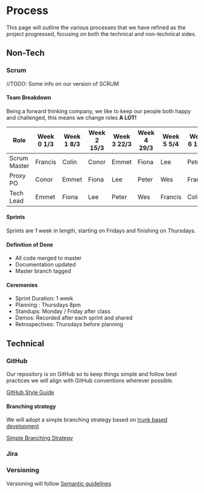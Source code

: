 # Process

This page will outline the various processes that we have refined as the project progressed, focusing on both the technical and non-technical sides.

## Non-Tech

### Scrum

//TODO: Some info on our version of SCRUM

#### Team Breakdown

Being a forward thinking company, we like to keep our people both happy and challenged, this means we change roles **A LOT!**

| Role | Week 0 1/3 | Week 1 8/3 | Week 2 15/3 | Week 3 22/3 | Week 4 29/3 | Week 5 5/4 | Week 6 12/4 | Week 7 19/4 |
|---|---|---|---|---|---|---|---|---|
| Scrum Master | Francis | Colin | Conor  | Emmet   | Fiona | Lee | Peter   | Wes |
| Proxy PO     | Conor   | Emmet | Fiona  | Lee     | Peter | Wes | Francis | Colin |
| Tech Lead    | Emmet   | Fiona | Lee    | Peter   | Wes   | Francis | Colin | Conor |

#### Sprints

Sprints are 1 week in length, starting on Fridays and finishing on Thursdays.

#### Definition of Done

- All code merged to master
- Documentation updated
- Master branch tagged

#### Ceremonies

- Sprint Duration: 1 week
- Planning : Thursdays 8pm
- Standups: Monday / Friday after class
- Demos: Recorded after each sprint and shared
- Retrospectives: Thursdays before planning

## Technical

### GitHub

Our repository is on GitHub so to keep things simple and follow best practices we will align with GitHub conventions wherever possible.

[GitHub Style Guide](https://github.com/agis/git-style-guide)

#### Branching strategy

We will adopt a simple branching strategy based on [trunk based development](https://hackernoon.com/trunk-based-development-tbd-for-apps-9b654b6b198c)

[Simple Branching Strategy](https://docs.microsoft.com/en-us/azure/devops/repos/git/git-branching-guidance?view=azure-devops#keep-your-branch-strategy-simple)

### Jira

### Versioning

Versioning will follow [Semantic guidelines](https://semver.org/)
